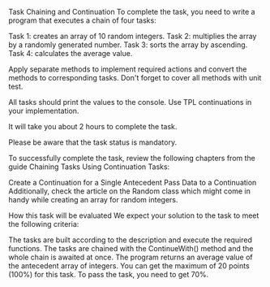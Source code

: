 Task Chaining and Continuation 
To complete the task, you need to write a program that executes a chain of four tasks:

Task 1: creates an array of 10 random integers.
Task 2: multiplies the array by a randomly generated number.
Task 3: sorts the array by ascending.
Task 4: calculates the average value.

Apply separate methods to implement required actions and convert the methods to corresponding tasks. Don't forget to cover all methods with unit test.

All tasks should print the values to the console. Use TPL continuations in your implementation.


It will take you about 2 hours to complete the task.

Please be aware that the task status is mandatory.

To successfully complete the task, review the following chapters from the guide Chaining Tasks Using Continuation Tasks:

Create a Continuation for a Single Antecedent
Pass Data to a Continuation
Additionally, check the article on the Random class which might come in handy while creating an array for random integers.

How this task will be evaluated
We expect your solution to the task to meet the following criteria:

The tasks are built according to the description and execute the required functions.
The tasks are chained with the ContinueWith() method and the whole chain is awaited at once.
The program returns an average value of the antecedent array of integers.
You can get the maximum of 20 points (100%) for this task. To pass the task, you need to get 70%.
